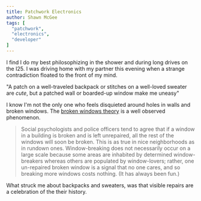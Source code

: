 ```yaml
---
title: Patchwork Electronics
author: Shawn McGee
tags: [
  "patchwork",
  "electronics",
  "developer"
]
---
```


I find I do my best philosophizing in the shower and during long drives on the I25. I was driving home with my partner this evening when a strange contradiction floated to the front of my mind. 

"A patch on a well-traveled backpack or stitches on a well-loved sweater are *cute*, but a patched wall or boarded-up window make me uneasy"

I know I'm not the only one who feels disquieted around holes in walls and broken windows. The [broken windows theory](https://en.wikipedia.org/wiki/Broken_windows_theory) is a well observed phenomenon.

> Social psychologists and police officers tend to agree that if a window in a building is broken and is left unrepaired, all the rest of the windows will soon be broken. This is as true in nice neighborhoods as in rundown ones. Window-breaking does not necessarily occur on a large scale because some areas are inhabited by determined window-breakers whereas others are populated by window-lovers; rather, one un-repaired broken window is a signal that no one cares, and so breaking more windows costs nothing. (It has always been fun.)

What struck me about backpacks and sweaters, was that visible repairs are a celebration of the their history.
